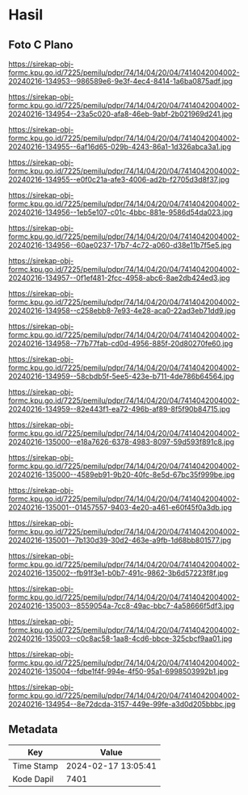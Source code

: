 # Hasil

## Foto C Plano

https://sirekap-obj-formc.kpu.go.id/7225/pemilu/pdpr/74/14/04/20/04/7414042004002-20240216-134953--986589e6-9e3f-4ec4-8414-1a6ba0875adf.jpg

https://sirekap-obj-formc.kpu.go.id/7225/pemilu/pdpr/74/14/04/20/04/7414042004002-20240216-134954--23a5c020-afa8-46eb-9abf-2b021969d241.jpg

https://sirekap-obj-formc.kpu.go.id/7225/pemilu/pdpr/74/14/04/20/04/7414042004002-20240216-134955--6af16d65-029b-4243-86a1-1d326abca3a1.jpg

https://sirekap-obj-formc.kpu.go.id/7225/pemilu/pdpr/74/14/04/20/04/7414042004002-20240216-134955--e0f0c21a-afe3-4006-ad2b-f2705d3d8f37.jpg

https://sirekap-obj-formc.kpu.go.id/7225/pemilu/pdpr/74/14/04/20/04/7414042004002-20240216-134956--1eb5e107-c01c-4bbc-881e-9586d54da023.jpg

https://sirekap-obj-formc.kpu.go.id/7225/pemilu/pdpr/74/14/04/20/04/7414042004002-20240216-134956--60ae0237-17b7-4c72-a060-d38e11b7f5e5.jpg

https://sirekap-obj-formc.kpu.go.id/7225/pemilu/pdpr/74/14/04/20/04/7414042004002-20240216-134957--0f1ef481-2fcc-4958-abc6-8ae2db424ed3.jpg

https://sirekap-obj-formc.kpu.go.id/7225/pemilu/pdpr/74/14/04/20/04/7414042004002-20240216-134958--c258ebb8-7e93-4e28-aca0-22ad3eb71dd9.jpg

https://sirekap-obj-formc.kpu.go.id/7225/pemilu/pdpr/74/14/04/20/04/7414042004002-20240216-134958--77b77fab-cd0d-4956-885f-20d80270fe60.jpg

https://sirekap-obj-formc.kpu.go.id/7225/pemilu/pdpr/74/14/04/20/04/7414042004002-20240216-134959--58cbdb5f-5ee5-423e-b711-4de786b64564.jpg

https://sirekap-obj-formc.kpu.go.id/7225/pemilu/pdpr/74/14/04/20/04/7414042004002-20240216-134959--82e443f1-ea72-496b-af89-8f5f90b84715.jpg

https://sirekap-obj-formc.kpu.go.id/7225/pemilu/pdpr/74/14/04/20/04/7414042004002-20240216-135000--e18a7626-6378-4983-8097-59d593f891c8.jpg

https://sirekap-obj-formc.kpu.go.id/7225/pemilu/pdpr/74/14/04/20/04/7414042004002-20240216-135000--4589eb91-9b20-40fc-8e5d-67bc35f999be.jpg

https://sirekap-obj-formc.kpu.go.id/7225/pemilu/pdpr/74/14/04/20/04/7414042004002-20240216-135001--01457557-9403-4e20-a461-e60f45f0a3db.jpg

https://sirekap-obj-formc.kpu.go.id/7225/pemilu/pdpr/74/14/04/20/04/7414042004002-20240216-135001--7b130d39-30d2-463e-a9fb-1d68bb801577.jpg

https://sirekap-obj-formc.kpu.go.id/7225/pemilu/pdpr/74/14/04/20/04/7414042004002-20240216-135002--fb91f3e1-b0b7-491c-9862-3b6d57223f8f.jpg

https://sirekap-obj-formc.kpu.go.id/7225/pemilu/pdpr/74/14/04/20/04/7414042004002-20240216-135003--8559054a-7cc8-49ac-bbc7-4a58666f5df3.jpg

https://sirekap-obj-formc.kpu.go.id/7225/pemilu/pdpr/74/14/04/20/04/7414042004002-20240216-135003--c0c8ac58-1aa8-4cd6-bbce-325cbcf9aa01.jpg

https://sirekap-obj-formc.kpu.go.id/7225/pemilu/pdpr/74/14/04/20/04/7414042004002-20240216-135004--fdbe1f4f-994e-4f50-95a1-6998503992b1.jpg

https://sirekap-obj-formc.kpu.go.id/7225/pemilu/pdpr/74/14/04/20/04/7414042004002-20240216-134954--8e72dcda-3157-449e-99fe-a3d0d205bbbc.jpg


## Metadata

| Key        | Value               |
| ---------- | ------------------- |
| Time Stamp | 2024-02-17 13:05:41 |
| Kode Dapil | 7401                |



